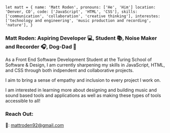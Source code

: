   `let matt = {
    name: 'Matt Roden',
    pronouns: ['He', 'Him']
    location: 'Denver, CO',
    code: ['JavaScript', 'HTML', 'CSS'],
    skills: ['communication', 'collaboration', 'creative thinking'],
    interestes: ['technology and engineering', 'music production and recording', 'nature'],
  }`

### Matt Roden: Aspiring Developer 💻, Student 📚, Noise Maker and Recorder 🎧, Dog-Dad 🐶

As a Front End Software Development Student at the Turing School of Software & Design, I am currently sharpening my skills in JavaScript, HTML, and CSS through both indpendent and collaborative projects. 

I aim to bring a sense of empathy and inclusion to every project I work on.

I am interested in learning more about designing and building music and sound based tools and applications as well as making these types of tools accessible to all!

### Reach Out:

📧: mattroden92@gmail.com


<!--
**Matt-Roden/Matt-Roden** is a ✨ _special_ ✨ repository because its `README.md` (this file) appears on your GitHub profile.

Here are some ideas to get you started:

- 🔭 I’m currently working on ...
- 🌱 I’m currently learning ...
- 👯 I’m looking to collaborate on ...
- 🤔 I’m looking for help with ...
- 💬 Ask me about ...
- 📫 How to reach me: ...
- 😄 Pronouns: ...
- ⚡ Fun fact: ...
-->
